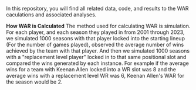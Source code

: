 In this repository, you will find all related data, code, and results to the WAR caculations and associated analyses. 

**How WAR is Calculated**
The method used for calculating WAR is simulation. For each player, and each season they played in from 2001 through 2023, we simulated 1000 seasons with that player locked into the starting lineup (For the number of games played), observed the average number of wins achieved by the team with that player. And then we simulated 1000 seasons with a "replacement level player" locked in to that same positional slot and compared the wins generated by each instance. For example if the average wins for a team with Keenan Allen locked into a WR slot was 8 and the average wins with a replacement level WR was 6, Keenan Allen's WAR for the season would be 2. 
